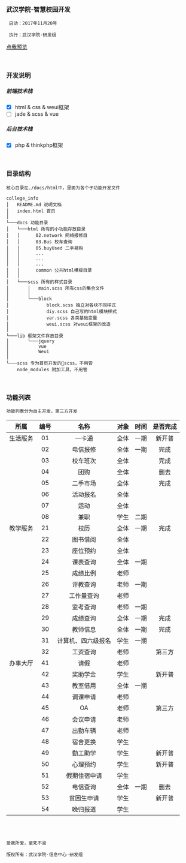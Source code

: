 ### 武汉学院-智慧校园开发

````
 启动：2017年11月20号

 执行：武汉学院·研发组
````
[点我预览]( http://volcan.gitee.io/college_info/ )


<br/>

### 开发说明
##### 前端技术栈

- [x] html & css & weui框架
- [ ] jade & scss & vue

##### 后台技术栈
- [x] php & thinkphp框架

<br/>

### 目录结构

````
核心目录在./docs/html中，里面为各个子功能开发文件

college_info
│   README.md 说明文档
│   index.html 首页    
│
└───docs 功能目录
│   └───html 所有的小功能存放目录
│   │      02.network 网络报修目
│   │      03.Bus 校车查询
│   │      05.buyUsed 二手易购
│   │      ...
│   │      ...
│   │      ...
│   │      common 公共html模板目录
│   │    
│   └───scss 所有的样式目录
│       │   main.scss 所有css的集合文件
│       │
│       └───block
│              block.scss 独立对各块不同样式
│              diy.scss 自己写的html模块样式
│              var.scss 各类基础变量
│              weui.scss 对weui框架的改造
│   
└───lib 框架文件存放目录
│       └───jquery 
│           vue
│           Weui
│  
└───scss 专为首页开发的scss，不用管
    node_modules 附加工具，不用管
````

<br/>

### 功能列表

````
功能列表分为自主开发，第三方开发
````

| 所属     | 编号  | 名称               | 对象  | 时间  | 是否完成 |
| :------: | :---: | :----------------: | :---: | :---: | :------: |
| 生活服务 | 01    | 一卡通             | 全体  | 一期  | 新开普   |
|          | 02    | 电信报修           | 全体  | 一期  | 完成     |
|          | 03    | 校车班次           | 全体  |       | 完成     |
|          | 04    | 团购               | 全体  |       | 删去     |
|          | 05    | 二手市场           | 全体  |       | 完成     |
|          | 06    | 活动报名           | 全体  |       |          |
|          | 07    | 运动               | 全体  |       |          |
||08|兼职|学生|二期||
| 教学服务 | 21    | 校历               | 全体  | 一期  | 完成     |
|          | 22    | 图书借阅           | 全体  |       |          |
|          | 23    | 座位预约           | 全体  |       |          |
|          | 24    | 课表查询           | 全体  | 一期  |          |
|          | 25    | 成绩比例           | 老师  |       |          |
|          | 26    | 评教查询           | 老师  | 一期  |          |
|          | 27    | 工作量查询         | 老师  |       |          |
|          | 28    | 监考查询           | 老师  | 一期  |          |
|          | 29    | 成绩查询           | 全体  | 一期  | 完成     |
|          | 30    | 教师信息           | 全体  | 一期  | 完成     |
|          | 31    | 计算机、四六级报名 | 学生  | 一期  |          |
|          | 32    | 工资查询           | 老师  |       | 第三方   |
| 办事大厅 | 41    | 请假               | 老师  |       |          |
|          | 42    | 奖助学金           | 学生  |       |  新开普        |
|          | 43    | 教室借用           | 全体  | 一期  |          |
|          | 44    | 调课申请           | 老师  |       |          |
|          | 45    | OA                 | 老师  |       | 第三方   |
|          | 46    | 会议申请           | 老师  |       |          |
|          | 47    | 出勤车辆           | 老师  |       |          |
|          | 48    | 宿舍更换           | 学生  |       |          |
|          | 49    | 勤工助学           | 学生  |       |   新开普       |
|          | 50    | 心理预约           | 学生  |       | 新开普   |
|          | 51    | 假期住宿申请       | 学生  |       |          |
|          | 52    | 电信查询           | 全体  | 一期  | 删去     |
|          | 53    | 贫困生申请         | 学生  |       |     新开普     |
|          | 54    | 晚归报道           | 学生  |       |          |
  
<br/>
<br/>

```
爱我所爱，至死不渝

版权所有：武汉学院·信息中心·研发组
```
